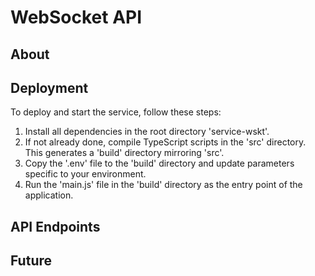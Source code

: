 # WebSocket API

## About

## Deployment

To deploy and start the service, follow these steps:

1. Install all dependencies in the root directory 'service-wskt'.
2. If not already done, compile TypeScript scripts in the 'src' directory. This generates a 'build' directory mirroring 'src'.
3. Copy the '.env' file to the 'build' directory and update parameters specific to your environment.
4. Run the 'main.js' file in the 'build' directory as the entry point of the application.

## API Endpoints

## Future
